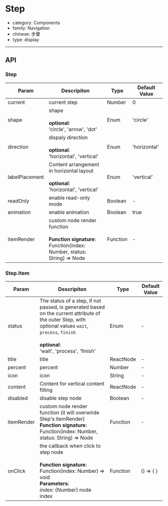 # Step

-   category: Components
-   family: Navigation
-   chinese: 步骤
-   type: display

---

## API

### Step

| Param | Descripiton  | Type  | Default Value |
| -------------- | ------------------------------------------------------ | -------- | ------------ |
| current        | current step                                           | Number   | 0            |
| shape          | shape<br><br>**optional**:<br>'circle', 'arrow', 'dot'         | Enum     | 'circle'     |
| direction      | dispaly direction<br><br>**optional**:<br>'horizontal', 'vertical'       | Enum     | 'horizontal' |
| labelPlacement | Content arrangement in horizontal layout<br><br>**optional**:<br>'horizontal', 'vertical' | Enum     | 'vertical'   |
| readOnly       | enable read-only mode                                                 | Boolean  | -            |
| animation      | enable animation                              | Boolean  | true         |
| itemRender     | custom node render function <br><br>**Function signature**:<br>Function(index: Number, status: String) => Node        | Function | -        |

### Step.Item


| Param | Descripiton  | Type  | Default Value |
| -------------- | ------------------------------------------------------ | -------- | ------------ |
| status         |The status of a step, if not passed, is generated based on the current attribute of the outer Step, with optional values `wait`, `process`, `finish`<br><br>**optional**:<br>'wait', 'process', 'finish'  | Enum      | -         |
| title          | title                                         | ReactNode | -         |
| percent        | percent                                         | Number | -         |
| icon           | icon         | String    | -         |
| content        | Content for vertical content filling | ReactNode | -         |
| disabled       | disable step node  | Boolean   | -         |
| itemRender     | custom node render function (it will overwirde Step's itemRender)<br>**Function signature**:<br>Function(index: Number, status: String) => Node        | Function | -         |
| onClick        | the callback when click to step node <br><br>**Function signature**:<br>Function(index: Number) => void<br>**Parameters**:<br>_index_: {Number} node index | Function  | () => { } |
